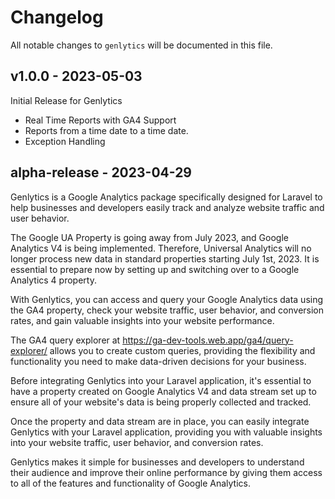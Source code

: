 # Changelog

All notable changes to `genlytics` will be documented in this file.

## v1.0.0  - 2023-05-03

Initial Release for Genlytics

- Real Time Reports with GA4 Support
- Reports from a time date to a time date.
- Exception Handling

## alpha-release - 2023-04-29

Genlytics is a Google Analytics package specifically designed for Laravel to help businesses and developers easily track and analyze website traffic and user behavior.

The Google UA Property is going away from July 2023, and Google Analytics V4 is being implemented. Therefore, Universal Analytics will no longer process new data in standard properties starting July 1st, 2023. It is essential to prepare now by setting up and switching over to a Google Analytics 4 property.

With Genlytics, you can access and query your Google Analytics data using the GA4 property, check your website traffic, user behavior, and conversion rates, and gain valuable insights into your website performance.

The GA4 query explorer at https://ga-dev-tools.web.app/ga4/query-explorer/ allows you to create custom queries, providing the flexibility and functionality you need to make data-driven decisions for your business.

Before integrating Genlytics into your Laravel application, it's essential to have a property created on Google Analytics V4 and data stream set up to ensure all of your website's data is being properly collected and tracked.

Once the property and data stream are in place, you can easily integrate Genlytics with your Laravel application, providing you with valuable insights into your website traffic, user behavior, and conversion rates.

Genlytics makes it simple for businesses and developers to understand their audience and improve their online performance by giving them access to all of the features and functionality of Google Analytics.
